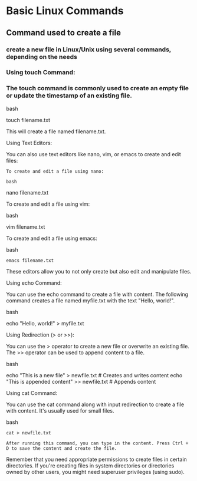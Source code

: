 # Basic Linux Commands

## Command used to create a file

### create a new file in Linux/Unix using several commands, depending on the needs

### Using touch Command:

### The touch command is commonly used to create an empty file or update the timestamp of an existing file.

bash

touch filename.txt

This will create a file named filename.txt.

Using Text Editors:

You can also use text editors like nano, vim, or emacs to create and edit files:

    To create and edit a file using nano:

    bash

nano filename.txt

To create and edit a file using vim:

bash

vim filename.txt

To create and edit a file using emacs:

bash

    emacs filename.txt

These editors allow you to not only create but also edit and manipulate files.

Using echo Command:

You can use the echo command to create a file with content. The following command creates a file named myfile.txt with the text "Hello, world!".

bash

echo "Hello, world!" > myfile.txt

Using Redirection (> or >>):

You can use the > operator to create a new file or overwrite an existing file. The >> operator can be used to append content to a file.

bash

echo "This is a new file" > newfile.txt       # Creates and writes content
echo "This is appended content" >> newfile.txt # Appends content

Using cat Command:

You can use the cat command along with input redirection to create a file with content. It's usually used for small files.

bash

    cat > newfile.txt

    After running this command, you can type in the content. Press Ctrl + D to save the content and create the file.

Remember that you need appropriate permissions to create files in certain directories. If you're creating files in system directories or directories owned by other users, you might need superuser privileges (using sudo).





